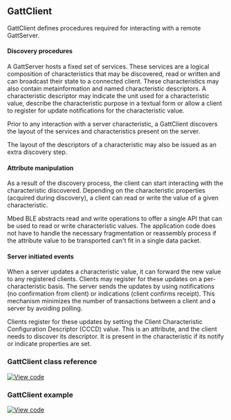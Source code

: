 ## GattClient

GattClient defines procedures required for interacting with a remote GattServer.

#### Discovery procedures

A GattServer hosts a fixed set of services. These services are a logical composition of characteristics that may be discovered, read or written and can broadcast their state to a connected client. These characteristics may also contain metainformation and named characteristic descriptors. A characteristic descriptor may indicate the unit used for a characteristic value, describe the characteristic purpose in a textual form or allow a client to register for update notifications for the characteristic value.

Prior to any interaction with a server characteristic, a GattClient discovers the layout of the services and characteristics present on the server.

The layout of the descriptors of a characteristic may also be issued as an extra discovery step.

#### Attribute manipulation

As a result of the discovery process, the client can start interacting with the characteristic discovered. Depending on the characteristic properties (acquired during discovery), a client can read or write the value of a given characteristic.

Mbed BLE abstracts read and write operations to offer a single API that can be used to read or write characteristic values. The application code does not have to handle the necessary fragmentation or reassembly process if the attribute value to be transported can't fit in a single data packet.

#### Server initiated events

When a server updates a characteristic value, it can forward the new value to any registered clients. Clients may register for these updates on a per-characteristic basis. The server sends the updates by using notifications (no confirmation from client) or indications (client confirms receipt). This mechanism minimizes the number of transactions between a client and a server by avoiding polling.

Clients register for these updates by setting the Client Characteristic Configuration Descriptor (CCCD) value. This is an attribute, and the client needs to discover its descriptor. It is present in the characteristic if its notify or indicate properties are set. 

### GattClient class reference

[![View code](https://www.mbed.com/embed/?type=library)](https://os.mbed.com/docs/v5.9/mbed-os-api-doxy/class_gatt_client.html)

### GattClient example

[![View code](https://www.mbed.com/embed/?url=https://os.mbed.com/teams/mbed-os-examples/code/mbed-os-example-ble-GattClient/)](https://os.mbed.com/teams/mbed-os-examples/code/mbed-os-example-ble-GattClient/file/71d7cec222eb/main.cpp)
